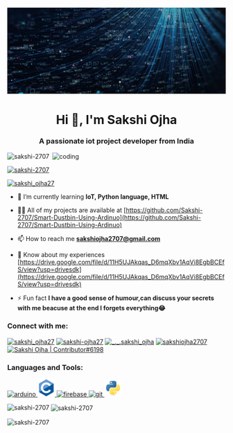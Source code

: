 ![logo](https://github.com/Sakshi-2707/Sakshi-2707/blob/main/github-banner.jpg)
<h1 align="center">Hi 👋, I'm Sakshi Ojha</h1>
<h3 align="center">A passionate iot project developer from India</h3>

<img align="right" alt="coding" width="400" src="https://blog.imarticus.org/wp-content/uploads/2019/07/creative.gif">
<p align="left"> <img src="https://komarev.com/ghpvc/?username=sakshi-2707&label=Profile%20views&color=0e75b6&style=flat" alt="sakshi-2707" /> </p>

<p align="left"> <a href="https://github.com/ryo-ma/github-profile-trophy"><img src="https://github-profile-trophy.vercel.app/?username=sakshi-2707" alt="sakshi-2707" /></a> </p>

<p align="left"> <a href="https://twitter.com/sakshi_ojha27" target="blank"><img src="https://img.shields.io/twitter/follow/sakshi_ojha27?logo=twitter&style=for-the-badge" alt="sakshi_ojha27" /></a> </p>

- 🌱 I’m currently learning **IoT, Python language, HTML**

- 👨‍💻 All of my projects are available at [https://github.com/Sakshi-2707/Smart-Dustbin-Using-Ardinuo](https://github.com/Sakshi-2707/Smart-Dustbin-Using-Ardinuo)

- 📫 How to reach me **sakshiojha2707@gmail.com**

- 📄 Know about my experiences [https://drive.google.com/file/d/11H5UJAkqas_D6mqXbv1AqVi8EgbBCEfS/view?usp=drivesdk](https://drive.google.com/file/d/11H5UJAkqas_D6mqXbv1AqVi8EgbBCEfS/view?usp=drivesdk)

- ⚡ Fun fact **I have a good sense of humour,can discuss your secrets with me beacuse at the end I forgets everything😂**

<h3 align="left">Connect with me:</h3>
<p align="left">
<a href="https://twitter.com/sakshi_ojha27" target="blank"><img align="center" src="https://raw.githubusercontent.com/rahuldkjain/github-profile-readme-generator/master/src/images/icons/Social/twitter.svg" alt="sakshi_ojha27" height="30" width="40" /></a>
<a href="https://linkedin.com/in/sakshi-ojha27" target="blank"><img align="center" src="https://raw.githubusercontent.com/rahuldkjain/github-profile-readme-generator/master/src/images/icons/Social/linked-in-alt.svg" alt="sakshi-ojha27" height="30" width="40" /></a>
<a href="https://instagram.com/_._.sakshi_ojha" target="blank"><img align="center" src="https://raw.githubusercontent.com/rahuldkjain/github-profile-readme-generator/master/src/images/icons/Social/instagram.svg" alt="_._.sakshi_ojha" height="30" width="40" /></a>
<a href="https://www.hackerrank.com/sakshiojha2707" target="blank"><img align="center" src="https://raw.githubusercontent.com/rahuldkjain/github-profile-readme-generator/master/src/images/icons/Social/hackerrank.svg" alt="sakshiojha2707" height="30" width="40" /></a>
<a href="https://discord.gg/Sakshi Ojha | Contributor#6198" target="blank"><img align="center" src="https://raw.githubusercontent.com/rahuldkjain/github-profile-readme-generator/master/src/images/icons/Social/discord.svg" alt="Sakshi Ojha | Contributor#6198" height="30" width="40" /></a>
</p>

<h3 align="left">Languages and Tools:</h3>
<p align="left"> <a href="https://www.arduino.cc/" target="_blank" rel="noreferrer"> <img src="https://cdn.worldvectorlogo.com/logos/arduino-1.svg" alt="arduino" width="40" height="40"/> </a> <a href="https://www.cprogramming.com/" target="_blank" rel="noreferrer"> <img src="https://raw.githubusercontent.com/devicons/devicon/master/icons/c/c-original.svg" alt="c" width="40" height="40"/> </a> <a href="https://firebase.google.com/" target="_blank" rel="noreferrer"> <img src="https://www.vectorlogo.zone/logos/firebase/firebase-icon.svg" alt="firebase" width="40" height="40"/> </a> <a href="https://git-scm.com/" target="_blank" rel="noreferrer"> <img src="https://www.vectorlogo.zone/logos/git-scm/git-scm-icon.svg" alt="git" width="40" height="40"/> </a> <a href="https://www.python.org" target="_blank" rel="noreferrer"> <img src="https://raw.githubusercontent.com/devicons/devicon/master/icons/python/python-original.svg" alt="python" width="40" height="40"/> </a> </p>

<p><img align="left" src="https://github-readme-stats.vercel.app/api/top-langs?username=sakshi-2707&show_icons=true&locale=en&layout=compact" alt="sakshi-2707" /></p>

<p>&nbsp;<img align="center" src="https://github-readme-stats.vercel.app/api?username=sakshi-2707&show_icons=true&locale=en" alt="sakshi-2707" /></p>

<p><img align="center" src="https://github-readme-streak-stats.herokuapp.com/?user=sakshi-2707&" alt="sakshi-2707" /></p>
